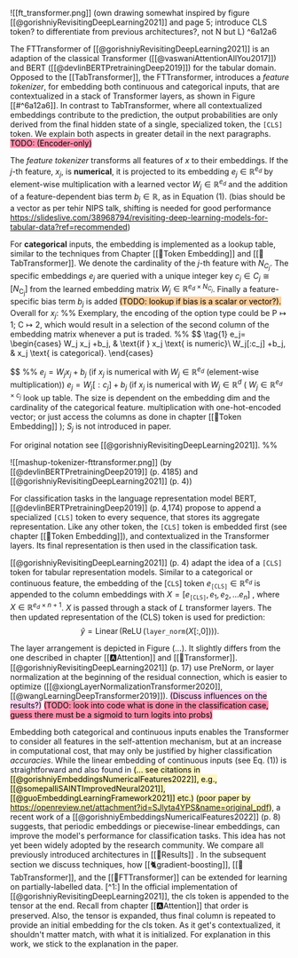 ![[ft_transformer.png]]
(own drawing somewhat inspired by figure [[@gorishniyRevisitingDeepLearning2021]] and page 5; introduce CLS token? to differentiate from previous architectures?, not N but L) ^6a12a6

The FTTransformer of [[@gorishniyRevisitingDeepLearning2021]] is an adaption of the classical Transformer ([[@vaswaniAttentionAllYou2017]]) and BERT ([[@devlinBERTPretrainingDeep2019]]) for the tabular domain. Opposed to the [[TabTransformer]], the FTTransformer, introduces a  *feature tokenizer*, for embedding both continuous and categorical inputs, that are contextualized in a stack of Transformer layers, as shown in Figure [[#^6a12a6]].  In contrast to TabTransformer, where all contextualized embeddings contribute to the prediction, the output probabilities are only derived from the final hidden state of a single, specialized token, the $\texttt{[CLS]}$ token. We explain both aspects in greater detail in the next paragraphs. <mark style="background: #FF5582A6;">TODO: (Encoder-only)</mark>

The *feature tokenizer* transforms all features of $x$ to their embeddings. If the $j$-th feature, $x_j$, is **numerical**, it is projected to its embedding $e_j \in \mathbb{R}^{e_d}$ by element-wise multiplication with a learned vector $W_j \in \mathbb{R}^{e_d}$ and the addition of a feature-dependent bias term $b_j \in \mathbb{R}$, as in Equation (1). (bias should be a vector as per tehir NIPS talk, shifting is needed for good performance https://slideslive.com/38968794/revisiting-deep-learning-models-for-tabular-data?ref=recommended)

For **categorical** inputs, the embedding is implemented as a lookup table, similar to the techniques from Chapter [[🛌Token Embedding]] and [[🤖TabTransformer]]. We denote the cardinality of the $j$-th feature with $N_{C_j}$. The specific embeddings $e_j$ are queried with a unique integer key $c_j \in C_j \cong\left[N_{\mathrm{C_j}}\right]$ from the learned embedding matrix $W_j \in \mathbb{R}^{e_d \times N_{C_j}}$. Finally a feature-specific bias term $b_j$ is added <mark style="background: #FFB86CA6;">(TODO: lookup if bias is a scalar or vector?).</mark>  Overall for $x_j$:
%%
Exemplary, the encoding of the option type could be  $\text{P}\mapsto 1$; $\text{C}\mapsto 2$, which would result in a selection of the second column of the embedding matrix whenever a put is traded. 
%%
$$
\tag{1}
e_j= 
\begin{cases}
    W_j x_j +b_j, & \text{if } x_j \text{ is numeric}\\
    W_j[:c_j] +b_j,              & x_j \text{ is categorical}.
\end{cases}

$$
%%
$e_j = W_j x_j +b_j$ (if $x_j$ is numerical with $W_j \in \mathbb{R}^{e_d}$ (element-wise multiplication))
$e_j = W_j[:c_j] +b_j$ (if $x_j$ is numerical with $W_j \in \mathbb{R}^d$ ( $W_j \in \mathbb{R}^{e_d \times c_j}$ look up table. The size is dependent on the embedding dim and the cardinality of the categorical feature.  multiplication with one-hot-encoded vector; or just access the columns as done in chapter [[🛌Token Embedding]] ); $S_j$ is not introduced in paper. 

For original notation see [[@gorishniyRevisitingDeepLearning2021]].
%%

![[mashup-tokenizer-fttransformer.png]]
(by [[@devlinBERTPretrainingDeep2019]] (p. 4185) and [[@gorishniyRevisitingDeepLearning2021]] (p. 4))

For classification tasks in the language representation model BERT, [[@devlinBERTPretrainingDeep2019]] (p. 4,174) propose to append a specialized $\texttt{[CLS]}$ token to every sequence, that stores its aggregate representation. Like any other token, the $\texttt{[CLS]}$ token is embedded first (see chapter [[🛌Token Embedding]]), and contextualized in the Transformer layers. Its final representation is then used in the classification task. 

[[@gorishniyRevisitingDeepLearning2021]] (p. 4) adapt the idea of a $\texttt{[CLS]}$ token for tabular representation models. Similar to a categorical or continuous feature, the embedding of the $[\texttt{CLS}]$ token $e_\texttt{[CLS]} \in \mathbb{R}^{e_d}$ is appended to the column embeddings with $X = \left[e_\texttt{[CLS]}, e_1, e_2, \ldots e_{n}\right]$ , where $X \in \mathbb{R}^{e_d \times n +1}$. $X$ is passed through a stack of $L$ transformer layers. The then updated representation of the (CLS) token is used for prediction:
$$
\hat{y}=\operatorname{Linear}\left(\operatorname{ReLU}\left(\texttt{layer\_norm}\left(X[:,0]\right)\right)\right).
$$

The layer arrangement is depicted in Figure (...). It slightly differs from the one described in chapter [[🅰️Attention]] and [[🤖Transformer]].  [[@gorishniyRevisitingDeepLearning2021]] (p. 17) use PreNorm, or layer normalization at the beginning of the residual connection, which is easier to optimize ([[@xiongLayerNormalizationTransformer2020]], [[@wangLearningDeepTransformer2019]]). <mark style="background: #FFB8EBA6;">(Discuss influences on the results?)</mark> <mark style="background: #FF5582A6;">(TODO: look into code what is done in the classification case, guess there must be a sigmoid to turn logits into probs)</mark> 

Embedding both categorical and continuous inputs enables the Transformer to consider all features in the self-attention mechanism, but at an increase in computational cost, that may only be justified by higher classification *accuracies*. While the linear embedding of continuous inputs (see Eq. (1)) is straightforward and also found in <mark style="background: #FFF3A3A6;">(... see citations in [[@gorishniyEmbeddingsNumericalFeatures2022]], e.g., [[@somepalliSAINTImprovedNeural2021]], [[@guoEmbeddingLearningFramework2021]] etc.)</mark> <mark style="background: #FFF3A3A6;">(poor paper by https://openreview.net/attachment?id=SJlyta4YPS&name=original_pdf)</mark>, a recent work of a [[@gorishniyEmbeddingsNumericalFeatures2022]] (p. 8) suggests, that periodic embeddings or piecewise-linear embeddings, can improve the model's performance for classification tasks. This idea has not yet been widely adopted by the research community. We compare all previously introduced architectures in [[🏅Results]] . In the subsequent section we discuss techniques, how [[🐈gradient-boosting]], [[🤖TabTransformer]], and the [[🤖FTTransformer]] can be extended for learning on partially-labelled data.
[^1:] In the official implementation of [[@gorishniyRevisitingDeepLearning2021]], the cls token is appended to the tensor at the end. Recall from chapter [[🅰️Attention]] that order is preserved. Also, the tensor is expanded, thus final column is repeated to provide an initial embedding for the cls token. As it get's contextualized, it shouldn't matter match, with what it is initialized. For explanation in this work, we stick to the explanation in the paper. 